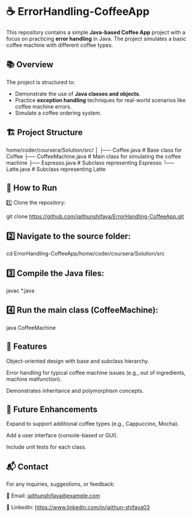# ☕ ErrorHandling-CoffeeApp

This repository contains a simple **Java-based Coffee App** project with a focus on practicing **error handling** in Java. The project simulates a basic coffee machine with different coffee types.

## 📚 Overview
The project is structured to:
- Demonstrate the use of **Java classes and objects**.
- Practice **exception handling** techniques for real-world scenarios like coffee machine errors.
- Simulate a coffee ordering system.

## 🏗️ Project Structure

home/coder/coursera/Solution/src/
│
├── Coffee.java # Base class for Coffee
├── CoffeeMachine.java # Main class for simulating the coffee machine
├── Espresso.java # Subclass representing Espresso
└── Latte.java # Subclass representing Latte

## 🚀 How to Run
1️⃣ Clone the repository:

git clone https://github.com/jaithunshifaya/ErrorHandling-CoffeeApp.git

## 2️⃣ Navigate to the source folder:

cd ErrorHandling-CoffeeApp/home/coder/coursera/Solution/src

## 3️⃣ Compile the Java files:

javac *.java

## 4️⃣ Run the main class (CoffeeMachine):

java CoffeeMachine

## 🌟 Features
Object-oriented design with base and subclass hierarchy.

Error handling for typical coffee machine issues (e.g., out of ingredients, machine malfunction).

Demonstrates inheritance and polymorphism concepts.

## 📝 Future Enhancements
Expand to support additional coffee types (e.g., Cappuccino, Mocha).

Add a user interface (console-based or GUI).

Include unit tests for each class.

## 📬 Contact
For any inquiries, suggestions, or feedback:

📧 Email: jaithunshifaya@example.com

💼 LinkedIn: https://www.linkedin.com/in/jaithun-shifaya03


